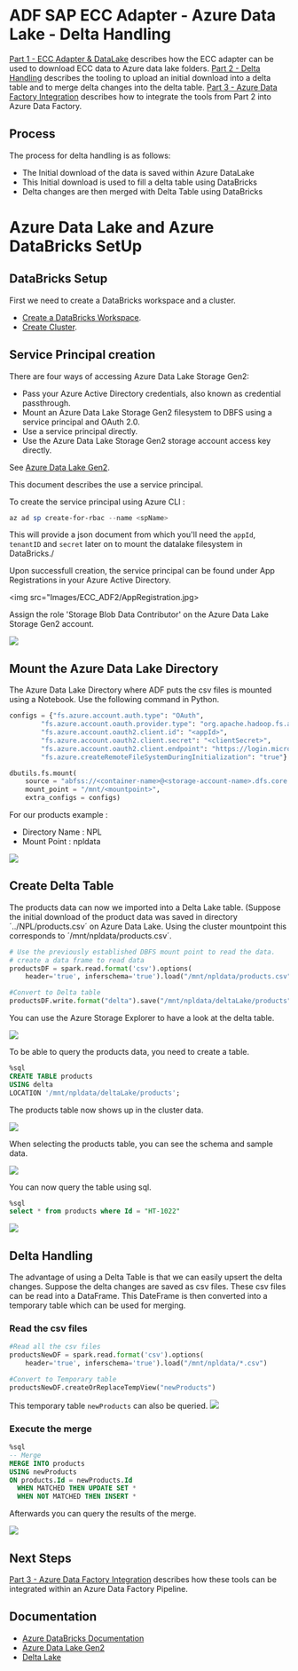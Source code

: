 # ADF SAP ECC Adapter - Azure Data Lake - Delta Handling

[Part 1 - ECC Adapter & DataLake](SAPECC_DataLake.md) describes how the ECC adapter can be used to download ECC data to Azure data lake folders. 
[Part 2 - Delta Handling](SAPECC_DataLake2.md) describes the tooling to upload an initial download into a delta table and to merge delta changes into the delta table.
[Part 3 - Azure Data Factory Integration](SAPECC_DataLake3.md) describes how to integrate the tools from Part 2 into Azure Data Factory.

## Process
The process for delta handling is as follows:
* The Initial download of the data is saved within Azure DataLake
* This Initial download is used to fill a delta table using DataBricks
* Delta changes are then merged with Delta Table using DataBricks

# Azure Data Lake and Azure DataBricks SetUp
## DataBricks Setup
First we need to create a DataBricks workspace and a cluster.
* [Create a DataBricks Workspace](https://docs.microsoft.com/en-us/azure/databricks/scenarios/quickstart-create-databricks-workspace-portal?tabs=azure-portal#create-an-azure-databricks-workspace).
* [Create Cluster](https://docs.microsoft.com/en-us/azure/databricks/scenarios/quickstart-create-databricks-workspace-portal?tabs=azure-portal#create-a-spark-cluster-in-databricks).

## Service Principal creation
There are four ways of accessing Azure Data Lake Storage Gen2:
* Pass your Azure Active Directory credentials, also known as credential passthrough.
* Mount an Azure Data Lake Storage Gen2 filesystem to DBFS using a service principal and OAuth 2.0.
* Use a service principal directly.
* Use the Azure Data Lake Storage Gen2 storage account access key directly.

 See [Azure Data Lake Gen2](https://docs.microsoft.com/en-us/azure/databricks/data/data-sources/azure/azure-datalake-gen2).

This document describes the use a service principal.

To create the service principal using Azure CLI :
```ps1
az ad sp create-for-rbac --name <spName>

```
This will provide a json document from which you'll need the `appId`, `tenantID` and `secret` later on to mount the datalake filesystem in DataBricks./

Upon successfull creation, the service principal can be found under App Registrations in your Azure Active Directory.

<img src="Images/ECC_ADF2/AppRegistration.jpg>

Assign the role 'Storage Blob Data Contributor' on the Azure Data Lake Storage Gen2 account.

<img src="Images/ECC_ADF2/RoleAssignment.jpg">


## Mount the Azure Data Lake Directory
The Azure Data Lake Directory where ADF puts the csv files is mounted using a Notebook.
Use the following command in Python.

```python
configs = {"fs.azure.account.auth.type": "OAuth",
        "fs.azure.account.oauth.provider.type": "org.apache.hadoop.fs.azurebfs.oauth2.ClientCredsTokenProvider",
        "fs.azure.account.oauth2.client.id": "<appId>",
        "fs.azure.account.oauth2.client.secret": "<clientSecret>",
        "fs.azure.account.oauth2.client.endpoint": "https://login.microsoftonline.com/<tenant>/oauth2/token",
        "fs.azure.createRemoteFileSystemDuringInitialization": "true"}

dbutils.fs.mount(
    source = "abfss://<container-name>@<storage-account-name>.dfs.core.windows.net/<directory-name>",
    mount_point = "/mnt/<mountpoint>",
    extra_configs = configs)
```
For our products example :
* Directory Name : NPL
* Mount Point : npldata

<img src="pythonMountCommand.jpg">

## Create Delta Table
The products data can now we imported into a Delta Lake table.
(Suppose the initial download of the product data was saved in directory ´../NPL/products.csv´ on Azure Data Lake. Using the cluster mountpoint this corresponds to ´/mnt/npldata/products.csv´.

```python
# Use the previously established DBFS mount point to read the data.
# create a data frame to read data
productsDF = spark.read.format('csv').options(
    header='true', inferschema='true').load("/mnt/npldata/products.csv")

#Convert to Delta table
productsDF.write.format("delta").save("/mnt/npldata/deltaLake/products")
```

You can use the Azure Storage Explorer to have a look at the delta table.

<img src="storageExplorerDeltaTable.jpg">

To be able to query the products data, you need to create a table.

```sql
%sql
CREATE TABLE products
USING delta
LOCATION '/mnt/npldata/deltaLake/products'; 
```

The products table now shows up in the cluster data.

<img src="clusterData.jpg">

When selecting the products table, you can see the schema and sample data.

<img src="productsTable.jpg">

You can now query the table using sql.
```sql
%sql
select * from products where Id = "HT-1022"
```

<img src="sqlQuery.jpg">

## Delta Handling
The advantage of using a Delta Table is that we can easily upsert the delta changes.
Suppose the delta changes are saved as csv files. These csv files can be read into a DataFrame. This DateFrame is then converted into a temporary table which can be used for merging.

### Read the csv files
```python
#Read all the csv files
productsNewDF = spark.read.format('csv').options(
    header='true', inferschema='true').load("/mnt/npldata/*.csv")

#Convert to Temporary table
productsNewDF.createOrReplaceTempView("newProducts")
```

This temporary table `newProducts` can also be queried.
<img src="tempTableQuery.jpg">

### Execute the merge
```sql
%sql
-- Merge
MERGE INTO products
USING newProducts
ON products.Id = newProducts.Id
  WHEN MATCHED THEN UPDATE SET *
  WHEN NOT MATCHED THEN INSERT *
```

Afterwards you can query the results of the merge.

<img src="queryMergeResults.jpg">

<!--  Tutorial : https://docs.microsoft.com/en-us/azure/storage/blobs/data-lake-storage-use-databricks-spark -->

## Next Steps
[Part 3 - Azure Data Factory Integration](SAPECC_DataLake3.md) describes how these tools can be integrated within an Azure Data Factory Pipeline.

## Documentation
* [Azure DataBricks Documentation](https://docs.microsoft.com/en-us/azure/databricks/)
* [Azure Data Lake Gen2](https://docs.microsoft.com/en-us/azure/databricks/data/data-sources/azure/azure-datalake-gen2)
* [Delta Lake](https://docs.microsoft.com/en-us/azure/databricks/delta/)

